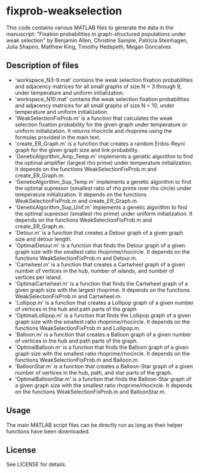 # fixprob-weakselection
This code contains various MATLAB files to generate the data in the manuscript: "Fixation probabilities in graph-structured populations under weak selection" by Benjamin Allen, Christine Sample, Patricia Steinhagen, Julia Shapiro, Matthew King, Timothy Hedspeth, Megan Goncalves

## Description of files
* 'workspace_N3-9.mat' contains the weak selection fixation probabilities and adjacency matrices for all small graphs of size N = 3 through 9, under temperature and uniform initialization.
* 'workspace_N10.mat' contains the weak selection fixation probabilities and adjacency matrices for all small graphs of size N = 10, under temperature and uniform initialization.
* 'WeakSelectionFixProb.m' is a function that calculates the weak selection fixation probability for the given graph under temperature or uniform initialization. It returns rhocircle and rhoprime using the formulas provided in the main text.
* 'create_ER_Graph.m' is a function that creates a random Erdos-Reyni graph for the given graph size and link probability.
* 'GeneticAlgorithm_Amp_Temp.m' implements a genetic algorithm to find the optimal amplifier (largest rho prime) under temperature initialization. It depends on the functions WeakSelectionFixProb.m and create_ER_Graph.m.
* 'GeneticAlgorithm_Sup_Temp.m' implements a genetic algorithm to find the optimal supressor (smallest ratio of rho prime over rho circle) under temperature initialization. It depends on the functions WeakSelectionFixProb.m and create_ER_Graph.m.
* 'GeneticAlgorithm_Sup_Unif.m' implements a genetic algorithm to find the optimal supressor (smallest rho prime) under uniform initialization. It depends on the functions WeakSelectionFixProb.m and create_ER_Graph.m.
* 'Detour.m' is a function that creates a Detour graph of a given graph size and detour length.
* 'OptimalDetour.m' is a function that finds the Detour graph of a given graph size with the smallest ratio rhoprime/rhocircle. It depends on the functions WeakSelectionFixProb.m and Detour.m.
* 'Cartwheel.m' is a function that creates a Cartwheel graph of a given number of vertices in the hub, number of islands, and number of vertices per island.
* 'OptimalCartwheel.m' is a function that finds the Cartwheel graph of a given graph size with the largest rhoprime. It depends on the functions WeakSelectionFixProb.m and Cartwheel.m.
* 'Lollipop.m' is a function that creates a Lollipop graph of a given number of vertices in the hub and path parts of the graph.
* 'OptimalLollipop.m' is a function that finds the Lollipop graph of a given graph size with the smallest ratio rhoprime/rhocircle. It depends on the functions WeakSelectionFixProb.m and Lollipop.m.
* 'Balloon.m' is a function that creates a Balloon graph of a given number of vertices in the hub and path parts of the graph.
* 'OptimalBalloon.m' is a function that finds the Balloon graph of a given graph size with the smallest ratio rhoprime/rhocircle. It depends on the functions WeakSelectionFixProb.m and Balloon.m.
* 'BalloonStar.m' is a function that creates a Balloon-Star graph of a given number of vertices in the hub, path, and star parts of the graph.
* 'OptimalBalloonStar.m' is a function that finds the Balloon-Star graph of a given graph size with the smallest ratio rhoprime/rhocircle. It depends on the functions WeakSelectionFixProb.m and BalloonStar.m.

## Usage
The main MATLAB script files can be directly run as long as their helper functions have been downloaded.

## License
See LICENSE for details.
